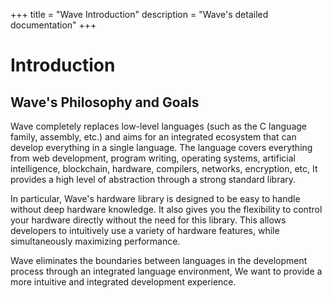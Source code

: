 +++
title = "Wave Introduction"
description = "Wave's detailed documentation"
+++

# Introduction

## Wave's Philosophy and Goals
Wave completely replaces low-level languages (such as the C language family, assembly, etc.) and aims for an integrated ecosystem that can develop everything in a single language.
The language covers everything from web development, program writing, operating systems, artificial intelligence, blockchain, hardware, compilers, networks, encryption, etc,
It provides a high level of abstraction through a strong standard library.

In particular, Wave's hardware library is designed to be easy to handle without deep hardware knowledge.
It also gives you the flexibility to control your hardware directly without the need for this library.
This allows developers to intuitively use a variety of hardware features, while simultaneously maximizing performance.

Wave eliminates the boundaries between languages in the development process through an integrated language environment,
We want to provide a more intuitive and integrated development experience.